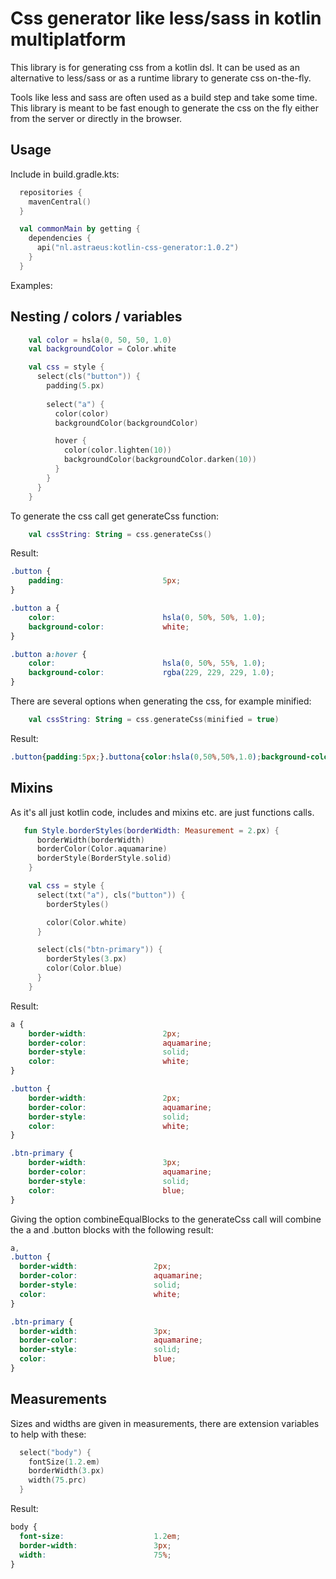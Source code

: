 # Css generator like less/sass in kotlin multiplatform

This library is for generating css from a kotlin dsl.
It can be used as an alternative to less/sass or as a runtime library to generate css on-the-fly. 

Tools like less and sass are often used as a build step and take some time.
This library is meant to be fast enough to generate the css on the fly either from the server or directly in the browser.

## Usage

Include in build.gradle.kts:

```kotlin
  repositories {
    mavenCentral()
  }

  val commonMain by getting {
    dependencies {
      api("nl.astraeus:kotlin-css-generator:1.0.2")
    }
  }
```

Examples:

## Nesting / colors / variables

```kotlin
    val color = hsla(0, 50, 50, 1.0)
    val backgroundColor = Color.white

    val css = style {
      select(cls("button")) {
        padding(5.px)
        
        select("a") {
          color(color)
          backgroundColor(backgroundColor)

          hover {
            color(color.lighten(10))
            backgroundColor(backgroundColor.darken(10))
          }
        }
      }
    }
```

To generate the css call get generateCss function:

```kotlin
    val cssString: String = css.generateCss()
```

Result:

```css
.button {
    padding:                      5px;
}

.button a {
    color:                        hsla(0, 50%, 50%, 1.0);
    background-color:             white;
}

.button a:hover {
    color:                        hsla(0, 50%, 55%, 1.0);
    background-color:             rgba(229, 229, 229, 1.0);
}
```

There are several options when generating the css, for example minified:


```kotlin
    val cssString: String = css.generateCss(minified = true)
```

Result:

```css
.button{padding:5px;}.buttona{color:hsla(0,50%,50%,1.0);background-color:white;}.buttona:hover{color:hsla(0,50%,55%,1.0);background-color:rgba(229,229,229,1.0);}
```

## Mixins

As it's all just kotlin code, includes and mixins etc. are just functions calls.

```kotlin
   fun Style.borderStyles(borderWidth: Measurement = 2.px) {
      borderWidth(borderWidth)
      borderColor(Color.aquamarine)
      borderStyle(BorderStyle.solid)
    }

    val css = style {
      select(txt("a"), cls("button")) {
        borderStyles()

        color(Color.white)
      }

      select(cls("btn-primary")) {
        borderStyles(3.px)
        color(Color.blue)
      }
    }
```

Result:

```css
a {
    border-width:                 2px;
    border-color:                 aquamarine;
    border-style:                 solid;
    color:                        white;
}

.button {
    border-width:                 2px;
    border-color:                 aquamarine;
    border-style:                 solid;
    color:                        white;
}

.btn-primary {
    border-width:                 3px;
    border-color:                 aquamarine;
    border-style:                 solid;
    color:                        blue;
}
```

Giving the option combineEqualBlocks to the generateCss call will combine the a and .button blocks with the following result:

```css
a,
.button {
  border-width:                 2px;
  border-color:                 aquamarine;
  border-style:                 solid;
  color:                        white;
}

.btn-primary {
  border-width:                 3px;
  border-color:                 aquamarine;
  border-style:                 solid;
  color:                        blue;
}
```

## Measurements

Sizes and widths are given in measurements, there are extension variables to help with these:

```kotlin
  select("body") {
    fontSize(1.2.em)
    borderWidth(3.px)
    width(75.prc)
  }
```

Result:

```css
body {
  font-size:                    1.2em;
  border-width:                 3px;
  width:                        75%;
}
```
